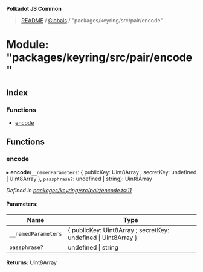 **Polkadot JS Common**

> [README](../README.md) / [Globals](../globals.md) / "packages/keyring/src/pair/encode"

# Module: "packages/keyring/src/pair/encode"

## Index

### Functions

* [encode](_packages_keyring_src_pair_encode_.md#encode)

## Functions

### encode

▸ **encode**(`__namedParameters`: { publicKey: Uint8Array ; secretKey: undefined \| Uint8Array  }, `passphrase?`: undefined \| string): Uint8Array

*Defined in [packages/keyring/src/pair/encode.ts:11](https://github.com/polkadot-js/common/blob/bd1735ca/packages/keyring/src/pair/encode.ts#L11)*

#### Parameters:

Name | Type |
------ | ------ |
`__namedParameters` | { publicKey: Uint8Array ; secretKey: undefined \| Uint8Array  } |
`passphrase?` | undefined \| string |

**Returns:** Uint8Array
